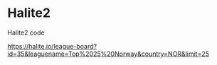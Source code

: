 # Halite2
Halite2 code

https://halite.io/league-board?id=35&leaguename=Top%2025%20Norway&country=NOR&limit=25
